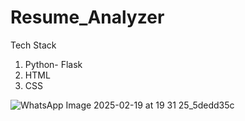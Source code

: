 # Resume_Analyzer
Tech Stack
1. Python- Flask
2. HTML
3. CSS


![WhatsApp Image 2025-02-19 at 19 31 25_5dedd35c](https://github.com/user-attachments/assets/765fab8f-4a54-413f-9bab-80825a0d4e7b)
